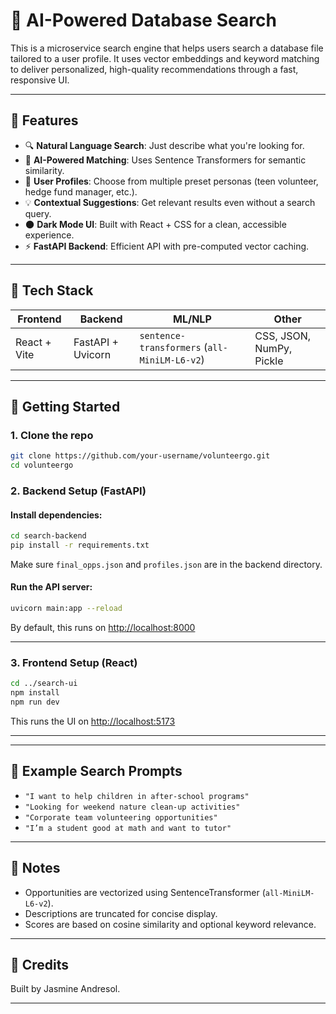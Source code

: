 # 🧭 AI-Powered Database Search

This is a microservice search engine that helps users search a database file tailored to a user profile. It uses vector embeddings and keyword matching to deliver personalized, high-quality recommendations through a fast, responsive UI.

---

## 🌟 Features

- 🔍 **Natural Language Search**: Just describe what you're looking for.
- 🤖 **AI-Powered Matching**: Uses Sentence Transformers for semantic similarity.
- 👥 **User Profiles**: Choose from multiple preset personas (teen volunteer, hedge fund manager, etc.).
- 💡 **Contextual Suggestions**: Get relevant results even without a search query.
- 🌑 **Dark Mode UI**: Built with React + CSS for a clean, accessible experience.
- ⚡ **FastAPI Backend**: Efficient API with pre-computed vector caching.

---

## 🧱 Tech Stack

| Frontend        | Backend         | ML/NLP        | Other               |
|----------------|-----------------|---------------|---------------------|
| React + Vite   | FastAPI + Uvicorn | `sentence-transformers` (`all-MiniLM-L6-v2`) | CSS, JSON, NumPy, Pickle |

---

## 🚀 Getting Started

### 1. Clone the repo

```bash
git clone https://github.com/your-username/volunteergo.git
cd volunteergo
```

### 2. Backend Setup (FastAPI)

#### Install dependencies:

```bash
cd search-backend
pip install -r requirements.txt
```

Make sure `final_opps.json` and `profiles.json` are in the backend directory.

#### Run the API server:

```bash
uvicorn main:app --reload
```

By default, this runs on [http://localhost:8000](http://localhost:8000)

---

### 3. Frontend Setup (React)

```bash
cd ../search-ui
npm install
npm run dev
```

This runs the UI on [http://localhost:5173](http://localhost:5173)

---

---

## 🧪 Example Search Prompts

- `"I want to help children in after-school programs"`
- `"Looking for weekend nature clean-up activities"`
- `"Corporate team volunteering opportunities"`
- `"I’m a student good at math and want to tutor"`

---

## 📌 Notes

- Opportunities are vectorized using SentenceTransformer (`all-MiniLM-L6-v2`).
- Descriptions are truncated for concise display.
- Scores are based on cosine similarity and optional keyword relevance.

---

## 🙌 Credits

Built by Jasmine Andresol.

---
